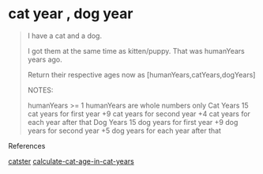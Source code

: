 # cat year , dog year

> I have a cat and a dog.
>
> I got them at the same time as kitten/puppy. That was humanYears years ago.
>
> Return their respective ages now as [humanYears,catYears,dogYears]
>
> NOTES:
>
> humanYears >= 1
> humanYears are whole numbers only
> Cat Years
> 15 cat years for first year
> +9 cat years for second year
> +4 cat years for each year after that
> Dog Years
> 15 dog years for first year
> +9 dog years for second year
> +5 dog years for each year after that

References

[catster](http://www.catster.com/cats-101)
[calculate-cat-age-in-cat-years](http://www.slate.com/articles/news_and_politics/explainer/2009/05/a_dogs_life.html)
